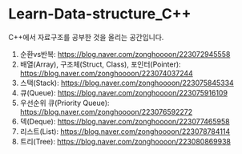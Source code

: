 # Learn-Data-structure_C++
C++에서 자료구조를 공부한 것을 올리는 공간입니다.

1. 순환vs반복: https://blog.naver.com/zonghoooon/223072945558
2. 배열(Array), 구조체(Struct, Class), 포인터(Pointer): https://blog.naver.com/zonghoooon/223074037244
3. 스택(Stack): https://blog.naver.com/zonghoooon/223075845334
4. 큐(Queue): https://blog.naver.com/zonghoooon/223075916109
5. 우선순위 큐(Priority Queue): https://blog.naver.com/zonghoooon/223076592272
6. 덱(Deque): https://blog.naver.com/zonghoooon/223077465958
7. 리스트(List): https://blog.naver.com/zonghoooon/223078784114
8. 트리(Tree): https://blog.naver.com/zonghoooon/223080869938
